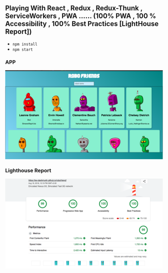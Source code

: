 ## Playing With React , Redux , Redux-Thunk , ServiceWorkers , PWA ...... (100% PWA , 100 % Accessibility , 100% Best Practices [LightHouse Report])

- `npm install`
- `npm start`

### APP
![UI](./pictures/ui.png?raw=true)
### Lighthouse Report
![UI](./pictures/lighthouse.png?raw=true)

